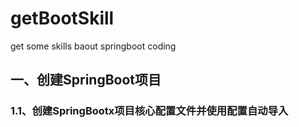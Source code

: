 # getBootSkill
get some skills baout springboot  coding



## 一、创建SpringBoot项目

### 1.1、创建SpringBootx项目核心配置文件并使用配置自动导入





